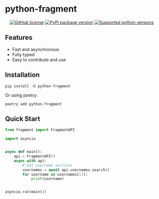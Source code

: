 # python-fragment
<p align="center">
  <a href="https://github.com/ren3104/python-fragment/blob/main/LICENSE"><img src="https://img.shields.io/github/license/ren3104/python-fragment" alt="GitHub license"></a>
  <a href="https://pypi.org/project/python-fragment"><img src="https://img.shields.io/pypi/v/python-fragment?color=blue" alt="PyPi package version"></a>
  <a href="https://pypi.org/project/python-fragment"><img src="https://img.shields.io/pypi/pyversions/python-fragment.svg" alt="Supported python versions"></a>
</p>

## Features
- Fast and asynchronous
- Fully typed
- Easy to contribute and use

## Installation
```shell
pip install -U python-fragment
```
Or using poetry:
```shell
poetry add python-fragment
```

## Quick Start
```python
from fragment import FragmentAPI

import asyncio


async def main():
    api = FragmentAPI()
    async with api:
        # Get username auctions
        usernames = await api.usernames.search()
        for username in usernames[:5]:
            print(username)


asyncio.run(main())
```
